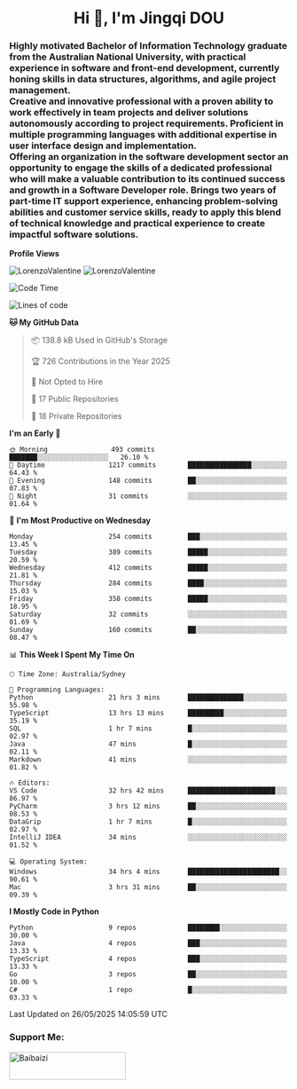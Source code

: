 <h1 align="center">Hi 👋, I'm Jingqi DOU</h1>
<h3 align="left">
Highly motivated Bachelor of Information Technology graduate from the Australian National University, with practical experience in software and front-end development, currently honing skills in data structures, algorithms, and agile project management. <br>
Creative and innovative professional with a proven ability to work effectively in team projects and deliver solutions autonomously according to project requirements. Proficient in multiple programming languages with additional expertise in user interface design and implementation. <br>
Offering an organization in the software development sector an opportunity to engage the skills of a dedicated professional who will make a valuable contribution to its continued success and growth in a Software Developer role. Brings two years of part-time IT support experience, enhancing problem-solving abilities and customer service skills, ready to apply this blend of technical knowledge and practical experience to create impactful software solutions.
</h3>

**Profile Views**<br>
<!-- <img src="https://count.getloli.com/get/@:name" alt="LorenzoValentine" theme="rule34" /> -->
<img src="https://count.getloli.com/@LorenzoValentine?name=LorenzoValentine&theme=asoul&padding=7&offset=0&align=center&scale=2&pixelated=1&darkmode=auto&prefix=020315" alt="LorenzoValentine" theme="rule34" />
<img src="https://count.getloli.com/@LorenzoValentine?name=LorenzoValentine&theme=food&padding=7&offset=0&align=center&scale=2&pixelated=1&darkmode=auto&prefix=020315" alt="LorenzoValentine" theme="rule34" />
 

<!--START_SECTION:waka-->
![Code Time](http://img.shields.io/badge/Code%20Time-1%2C974%20hrs%2019%20mins-blue)

![Lines of code](https://img.shields.io/badge/From%20Hello%20World%20I%27ve%20Written-354.6%20thousand%20lines%20of%20code-blue)

**🐱 My GitHub Data** 

> 📦 138.8 kB Used in GitHub's Storage 
 > 
> 🏆 726 Contributions in the Year 2025
 > 
> 🚫 Not Opted to Hire
 > 
> 📜 17 Public Repositories 
 > 
> 🔑 18 Private Repositories 
 > 
**I'm an Early 🐤** 

```text
🌞 Morning                493 commits         ███████░░░░░░░░░░░░░░░░░░   26.10 % 
🌆 Daytime                1217 commits        ████████████████░░░░░░░░░   64.43 % 
🌃 Evening                148 commits         ██░░░░░░░░░░░░░░░░░░░░░░░   07.83 % 
🌙 Night                  31 commits          ░░░░░░░░░░░░░░░░░░░░░░░░░   01.64 % 
```
📅 **I'm Most Productive on Wednesday** 

```text
Monday                   254 commits         ███░░░░░░░░░░░░░░░░░░░░░░   13.45 % 
Tuesday                  389 commits         █████░░░░░░░░░░░░░░░░░░░░   20.59 % 
Wednesday                412 commits         █████░░░░░░░░░░░░░░░░░░░░   21.81 % 
Thursday                 284 commits         ████░░░░░░░░░░░░░░░░░░░░░   15.03 % 
Friday                   358 commits         █████░░░░░░░░░░░░░░░░░░░░   18.95 % 
Saturday                 32 commits          ░░░░░░░░░░░░░░░░░░░░░░░░░   01.69 % 
Sunday                   160 commits         ██░░░░░░░░░░░░░░░░░░░░░░░   08.47 % 
```


📊 **This Week I Spent My Time On** 

```text
🕑︎ Time Zone: Australia/Sydney

💬 Programming Languages: 
Python                   21 hrs 3 mins       ██████████████░░░░░░░░░░░   55.98 % 
TypeScript               13 hrs 13 mins      █████████░░░░░░░░░░░░░░░░   35.19 % 
SQL                      1 hr 7 mins         █░░░░░░░░░░░░░░░░░░░░░░░░   02.97 % 
Java                     47 mins             █░░░░░░░░░░░░░░░░░░░░░░░░   02.11 % 
Markdown                 41 mins             ░░░░░░░░░░░░░░░░░░░░░░░░░   01.82 % 

🔥 Editors: 
VS Code                  32 hrs 42 mins      ██████████████████████░░░   86.97 % 
PyCharm                  3 hrs 12 mins       ██░░░░░░░░░░░░░░░░░░░░░░░   08.53 % 
DataGrip                 1 hr 7 mins         █░░░░░░░░░░░░░░░░░░░░░░░░   02.97 % 
IntelliJ IDEA            34 mins             ░░░░░░░░░░░░░░░░░░░░░░░░░   01.52 % 

💻 Operating System: 
Windows                  34 hrs 4 mins       ███████████████████████░░   90.61 % 
Mac                      3 hrs 31 mins       ██░░░░░░░░░░░░░░░░░░░░░░░   09.39 % 
```

**I Mostly Code in Python** 

```text
Python                   9 repos             ████████░░░░░░░░░░░░░░░░░   30.00 % 
Java                     4 repos             ███░░░░░░░░░░░░░░░░░░░░░░   13.33 % 
TypeScript               4 repos             ███░░░░░░░░░░░░░░░░░░░░░░   13.33 % 
Go                       3 repos             ██░░░░░░░░░░░░░░░░░░░░░░░   10.00 % 
C#                       1 repo              █░░░░░░░░░░░░░░░░░░░░░░░░   03.33 % 
```




 Last Updated on 26/05/2025 14:05:59 UTC
<!--END_SECTION:waka-->

<!-- [![willianrod's wakatime stats](https://github-readme-stats.vercel.app/api/wakatime?username=lorenzoval2050)](https://github.com/anuraghazra/github-readme-stats) -->


<h3 align="left">Support Me:</h3>
<p><a href="https://www.buymeacoffee.com/Baibaizi"> <img align="left" src="https://cdn.buymeacoffee.com/buttons/v2/default-yellow.png" height="50" width="210" alt="Baibaizi" /></a></p><br><br>
